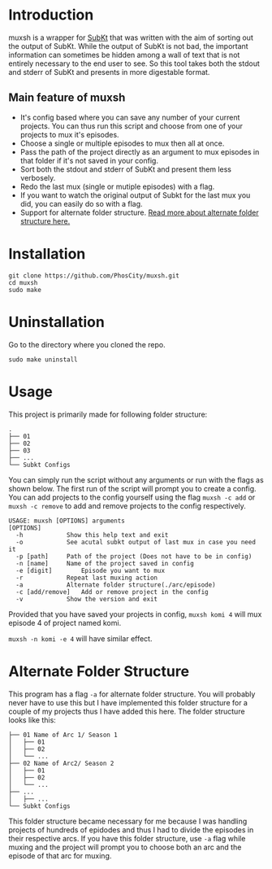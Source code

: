 # Introduction

muxsh is a wrapper for [SubKt](https://github.com/Myaamori/SubKt) that was written with the aim of sorting out the output of SubKt. While the output of SubKt is not bad, the important information can sometimes be hidden among a wall of text that is not entirely necessary to the end user to see. So this tool takes both the stdout and stderr of SubKt and presents in more digestable format.

## Main feature of muxsh

* It's config based where you can save any number of your current projects. You can thus run this script and choose from one of your projects to mux it's episodes.
* Choose a single or multiple episodes to mux then all at once.
* Pass the path of the project directly as an argument to mux episodes in that folder if it's not saved in your config.
* Sort both the stdout and stderr of SubKt and present them less verbosely.
* Redo the last mux (single or mutiple episodes) with a flag.
* If you want to watch the original output of Subkt for the last mux you did, you can easily do so with a flag.
* Support for alternate folder structure. [Read more about alternate folder structure here.](https://github.com/PhosCity/muxsh#alternate-folder-structure)

# Installation

```
git clone https://github.com/PhosCity/muxsh.git 
cd muxsh
sudo make
```

# Uninstallation

Go to the directory where you cloned the repo.
```
sudo make uninstall
```

# Usage

This project is primarily made for following folder structure:
```
.
├── 01
├── 02
├── 03
├── ...
└── Subkt Configs
```

You can simply run the script without any arguments or run with the flags as shown below. The first run of the script will prompt you to create a config. You can add projects to the config yourself using the flag `muxsh -c add` or `muxsh -c remove` to add and remove projects to the config respectively.

```
USAGE: muxsh [OPTIONS] arguments
[OPTIONS]
  -h	 		Show this help text and exit
  -o	 		See acutal subkt output of last mux in case you need it
  -p [path]		Path of the project (Does not have to be in config)
  -n [name]		Name of the project saved in config
  -e [digit]		Episode you want to mux
  -r	 		Repeat last muxing action
  -a	 		Alternate folder structure(./arc/episode)
  -c [add/remove]	Add or remove project in the config
  -v			Show the version and exit
```

Provided that you have saved your projects in config, `muxsh komi 4` will mux episode 4 of project named komi.

`muxsh -n komi -e 4` will have similar effect.

# Alternate Folder Structure
This program has a flag `-a` for alternate folder structure. You will probably never have to use this but I have implemented this folder structure for a couple of my projects thus I have added this here. The folder structure looks like this:
```.
├── 01 Name of Arc 1/ Season 1
│   ├── 01
│   ├── 02
│   └── ...
├── 02 Name of Arc2/ Season 2
│   ├── 01
│   ├── 02
│   └── ...
├── ...
│   ├── ...
└── Subkt Configs
```
This folder structure became necessary for me because I was handling projects of hundreds of epidodes and thus I had to divide the episodes in their respective arcs. If you have this folder structure, use `-a` flag while muxing and the project will prompt you to choose both an arc and the episode of that arc for muxing.
